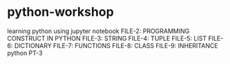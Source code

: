 # python-workshop
learning python using jupyter notebook 
FILE-2: PROGRAMMING CONSTRUCT IN PYTHON 
FILE-3: STRING
FILE-4: TUPLE
FILE-5: LIST
FILE-6: DICTIONARY
FILE-7: FUNCTIONS
FILE-8: CLASS
FILE-9: INHERITANCE
python PT-3
